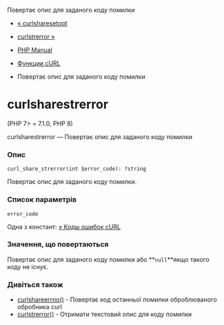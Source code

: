 Повертає опис для заданого коду помилки

-   [« curlsharesetopt](function.curl-share-setopt.html)
    
-   [curlstrerror »](function.curl-strerror.html)
    
-   [PHP Manual](index.html)
    
-   [Функции cURL](ref.curl.html)
    
-   Повертає опис для заданого коду помилки
    

# curlsharestrerror

(PHP 7> = 7.1.0, PHP 8)

curlsharestrerror — Повертає опис для заданого коду помилки

### Опис

```methodsynopsis
curl_share_strerror(int $error_code): ?string
```

Повертає опис для заданого коду помилки.

### Список параметрів

`error_code`

Одна з констант: [» Коды ошибок cURL](http://curl.haxx.se/libcurl/c/libcurl-errors.html)

### Значення, що повертаються

Повертає опис для заданого коду помилки або \*\*`null`\*\*якщо такого коду не існує.

### Дивіться також

-   [curlshareerrno()](function.curl-share-errno.html) - Повертає код останньої помилки оброблюваного обробника curl
-   [curlstrerror()](function.curl-strerror.html) - Отримати текстовий опис для коду помилки